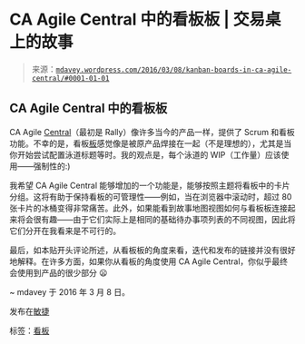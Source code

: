 <!--yml

分类：未分类

日期：2024-05-18 05:36:02

-->

# CA Agile Central 中的看板板 | 交易桌上的故事

> 来源：[`mdavey.wordpress.com/2016/03/08/kanban-boards-in-ca-agile-central/#0001-01-01`](https://mdavey.wordpress.com/2016/03/08/kanban-boards-in-ca-agile-central/#0001-01-01)

## CA Agile Central 中的看板板

CA Agile [Central](https://www.rallydev.com/)（最初是 Rally）像许多当今的产品一样，提供了 Scrum 和看板功能。不幸的是，看板[板](https://help.rallydev.com/kanban-board)感觉像是被原产品焊接在一起（不是理想的），尤其是当你开始尝试配置泳道标题等时。我的观点是，每个泳道的 WIP（工作量）应该使用——强制性的:)

我希望 CA Agile Central 能够增加的一个功能是，能够按照主题将看板中的卡片分组。这将有助于保持看板的可管理性——例如，当在浏览器中滚动时，超过 80 张卡片的冰桶变得非常痛苦。此外，如果能看到故事地图视图如何与看板板连接起来将会很有趣——由于它们实际上是相同的基础待办事项列表的不同视图，因此将它们分开在我看来是不可行的。

最后，如本贴开头评论所述，从看板板的角度来看，迭代和发布的链接并没有很好地解释。在许多方面，如果你从看板的角度使用 CA Agile Central，你似乎最终会使用到产品的很少部分 😦

~ mdavey 于 2016 年 3 月 8 日。

发布在[敏捷](https://mdavey.wordpress.com/category/agile/)

标签：[看板](https://mdavey.wordpress.com/tag/kanban/)
